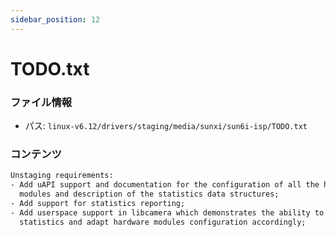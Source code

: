 ```yaml
---
sidebar_position: 12
---
```

# TODO.txt

### ファイル情報

- パス: `linux-v6.12/drivers/staging/media/sunxi/sun6i-isp/TODO.txt`

### コンテンツ

```txt
Unstaging requirements:
- Add uAPI support and documentation for the configuration of all the hardware
  modules and description of the statistics data structures;
- Add support for statistics reporting;
- Add userspace support in libcamera which demonstrates the ability to receive
  statistics and adapt hardware modules configuration accordingly;

```
